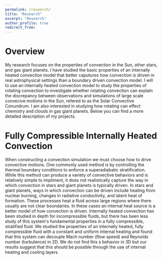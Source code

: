 ```yaml
---
permalink: /research/
title: "Research"
excerpt: "Research"
author_profile: true
redirect_from: 
---
```

Overview
========
My research focuses on the properties of convection in the Sun, other stars, and gas giant planets. I have studied the basic properties of an internally heated convection model that better caputures how convection is driven in real astrophysical settings than a boundary driven convection model. I will to use an internally heated convection model to study the properties of rotating convection to investigate whether rotating convection can explain the discrepancy between observations and simulations of large scale convecive motions in the Sun, refered to as the Solar Convective Conundrum. I am also interested in studying how rotating can effect chemistry and clouds in gas giant planets. Below you can find a more detailed description of my projects.


Fully Compressible Internally Heated Convection
========
When constructing a convection simulation we must choose how to drive convective motions. One commonly used method is by controlling the thermal boundary conditions to enforce a superadiabatic stratification. While this method can produce a variety of convective behaviors and is relatively simple to impliment, it does not realistically capture the way in which convection in stars and giant planets is typically driven. In stars and giant planets, ways in which convection can be driven include heating from nuclear burning, changes in radiative conductivity, and latent heat of formation. These processes heat a fluid across large regions where there usually are not clear boundaries. In these cases an internal heat source is a better model of how convection is driven. Internally heated convection has been studied in depth for incompressible fluids, but there has been less study of this system's fundamental properties in a fully compressible, stratified fluid. We studied the properties of an internally heated, fully compressible fluid with a constant and uniform internal heating and found that this system can decouple Mach number (flow speed) and Reynolds number (turbulence) in 2D. We do not find this s behavior in 3D but our results suggest that this should be possible through the use of internal heating and cooling layers. 


